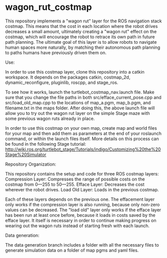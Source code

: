 # wagon_rut_costmap

This repository implements a "wagon rut" layer for the ROS navigation stack costmap. This means that the cost in each location where the robot drives decreases a small amount, ultimately creating a "wagon rut" effect on the costmap, which will encourage the robot to retrace its own path in future path planning. The ultimate goal of this layer is to allow robots to navigate human spaces more naturally, by matching their autonomous path planning to paths humans have previously driven them on.



Use:

In order to use this costmap layer, clone this repository into a catkin workspace. It depends on the packages catkin, costmap_2d, dynamic_reconfigure, pluginlib, roscpp, and stage_ros.

To see how it works, launch the turtlebot_costmap_nav.launch file. Make sure that you change the file paths in both src/efface_current_pose.cpp and src/load_old_map.cpp to the locations of map_a.pgm, map_b.pgm, and filename.txt in the maps folder. After doing this, the above launch file will allow you to try out the wagon rut layer on the simple Stage maze with some previous wagon ruts already in place.

In order to use this costmap on your own map, create map and world files for your map and then add them as parameters at the end of your roslaunch command, or within the launch files itself. More details on this process can be found in the following Stage tutorial:
http://wiki.ros.org/turtlebot_stage/Tutorials/indigo/Customizing%20the%20Stage%20Simulator



Repository Organization:

This repository contains the setup and code for three ROS costmap layers:
Compression Layer: Compresses the range of possible costs on the costmap from 0—255 to 50—255.
Efface Layer: Decreases the cost wherever the robot drives.
Load Old Layer: Loads in the previous costmap.

Each of these layers depends on the previous one. The effacement layer only works if the compression layer is also running, because only non-zero values can be decreased. The "load old" layer only works if the efface layer has been run at least once before, because it loads in costs saved by the efface layer. It itself is necessary in order to continue making progress on wearing out the wagon ruts instead of starting fresh with each launch.

Data generation:

The data generation branch includes a folder with all the necessary files to generate simulation data on a folder of map pgms and yaml files.
